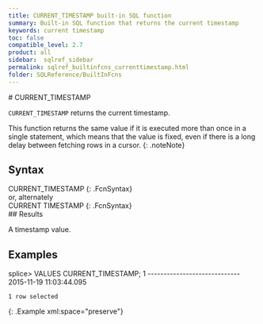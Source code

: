 ```yaml
---
title: CURRENT_TIMESTAMP built-in SQL function
summary: Built-in SQL function that returns the current timestamp
keywords: current timestamp
toc: false
compatible_level: 2.7
product: all
sidebar:  sqlref_sidebar
permalink: sqlref_builtinfcns_currenttimestamp.html
folder: SQLReference/BuiltInFcns
---
```

<section>
<div class="TopicContent" data-swiftype-index="true" markdown="1">
# CURRENT_TIMESTAMP

`CURRENT_TIMESTAMP` returns the current timestamp.

This function returns the same value if it is executed more than once in
a single statement, which means that the value is fixed, even if there
is a long delay between fetching rows in a cursor.
{: .noteNote}

## Syntax

<div class="fcnWrapperWide" markdown="1">
    CURRENT_TIMESTAMP
{: .FcnSyntax}

</div>
or, alternately

<div class="fcnWrapperWide" markdown="1">
    CURRENT TIMESTAMP
{: .FcnSyntax}

</div>
## Results

A timestamp value.

## Examples

<div class="preWrapper" markdown="1">
    splice> VALUES CURRENT_TIMESTAMP;
    1
    -----------------------------
    2015-11-19 11:03:44.095
    
    1 row selected
{: .Example xml:space="preserve"}

</div>
</div>
</section>

